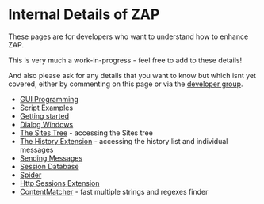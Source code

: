 # Internal Details of ZAP

These pages are for developers who want to understand how to enhance ZAP.

This is very much a work-in-progress - feel free to add to these details!

And also please ask for any details that you want to know but which isnt yet covered, either by commenting on this page or via the [developer group](https://groups.google.com/group/zaproxy-develop).

  * [GUI Programming](UiStartDevelopment)
  * [Script Examples](InternalScripting)
  * [Getting started](InternalStart)
  * [Dialog Windows](InternalDialogs)
  * [The Sites Tree](InternalSites) - accessing the Sites tree
  * [The History Extension](InternalHistory) - accessing the history list and individual messages
  * [Sending Messages](InternalResend)
  * [Session Database](InternalDatabase)
  * [Spider](InternalSpider)
  * [Http Sessions Extension](InternalHttpSessions)
  * [ContentMatcher](ContentMatcher) - fast multiple strings and regexes finder